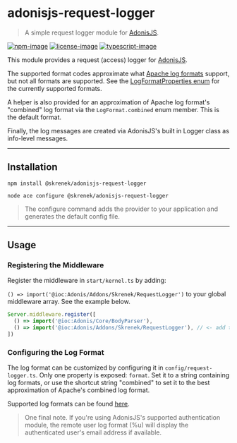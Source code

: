 # adonisjs-request-logger
> A simple request logger module for [AdonisJS](https://adonisjs.com/).

[![npm-image]][npm-url] [![license-image]][license-url] [![typescript-image]][typescript-url]

This module provides a request (access) logger for [AdonisJS](https://adonisjs.com/).  

The supported format codes approximate what [Apache log formats](https://httpd.apache.org/docs/2.4/mod/mod_log_config.html#formats) support, but not all formats are supported.  See the [LogFormatProperties enum](https://github.com/skrenek/adonisjs-request-logger/blob/b9cbdb45496791551c6b3d280f00de7a2a748284/adonis-typings/request-logger.ts#L14) for the currently supported formats.

A helper is also provided for an approximation of Apache log format's "combined" log format via the `LogFormat.combined` enum member.  This is the default format.

Finally, the log messages are created via AdonisJS's built in Logger class as info-level messages.

---
## Installation

`npm install @skrenek/adonisjs-request-logger`

`node ace configure @skrenek/adonisjs-request-logger`  

> The configure command adds the provider to your application and generates the default config file.

---
## Usage

### Registering the Middleware
Register the middleware in `start/kernel.ts` by adding:

`() => import('@ioc:Adonis/Addons/Skrenek/RequestLogger')` to your global middleware array.  See the example below.

```typescript
Server.middleware.register([
  () => import('@ioc:Adonis/Core/BodyParser'),
  () => import('@ioc:Adonis/Addons/Skrenek/RequestLogger'), // <- add this line
])
```

### Configuring the Log Format
The log format can be customized by configuring it in `config/request-logger.ts`.  Only one property is exposed: `format`.  Set it to a string containing log formats, or use the shortcut string "combined" to set it to the best approximation of Apache's combined log format.

Supported log formats can be found [here](https://github.com/skrenek/adonisjs-request-logger/blob/b9cbdb45496791551c6b3d280f00de7a2a748284/adonis-typings/request-logger.ts#L14).

> One final note.  If you're using AdonisJS's supported authentication module, the remote user log format (%u) will display the authenticated user's email address if available.

[npm-image]: https://img.shields.io/npm/v/adonisjs-request-logger.svg?style=for-the-badge&logo=npm
[npm-url]: https://npmjs.org/package/adonisjs-request-logger "npm"

[license-image]: https://img.shields.io/npm/l/adonisjs-request-logger?color=blueviolet&style=for-the-badge
[license-url]: LICENSE.md "license"

[typescript-image]: https://img.shields.io/badge/Typescript-294E80.svg?style=for-the-badge&logo=typescript
[typescript-url]:  "typescript"

